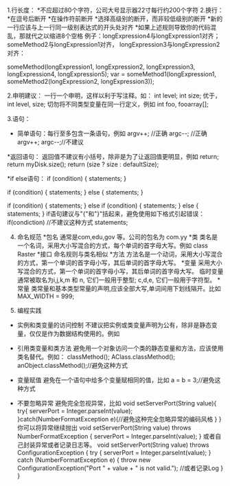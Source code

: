 1.行长度：
*不应超过80个字符，公司大号显示器22寸每行约200个字符
2.换行：
*在逗号后断开
*在操作符前断开
*选择高级别的断开，而非较低级别的断开
*新的一行应该与上一行同一级别表达式的开头处对齐
*如果上述规则导致你的代码混乱，那就代之以缩进8个空格
例子：longExpression4与longExpression1对齐；someMethod2与longExpression1对齐，
longExpression3与longExpression2对齐：

someMethod(longExpression1, longExpression2, longExpression3,
           longExpression4, longExpression5);
var = someMethod1(longExpression1,
                  someMethod2(longExpression2,
                              longExpression3));
							  
							  
							  


2.申明建议：
一行一个申明，这样以利于写注释。如：
int level;
int size;
优于，
int level, size;
切勿将不同类型变量在同一行定义，例如
int foo, fooarray[];

3.语句：
* 简单语句：每行至多包含一条语句，例如
argv++; //正确
argc--; //正确
argv++; argc--;//不建议

*返回语句：
返回值不建议有小括号，除非是为了让返回值更明显，例如
return;
return myDisk.size();
return (size ? size : defaultSize);

*if else语句：
if (condition) {
    statements;
}
 
if (condition) {
    statements;
} else {
    statements;
}
 
if (condition) {
    statements;
} else if (condition) {
    statements;
} else {
    statements;
}
if语句建议与"{"和"}"括起来，避免使用如下格式引起错误：
if(condiction) //不建议这种方式
    statements;

4. 命名规范
*包名	通常是com,edu,gov 等。公司的包名为 com.yy
*类	    类名是一个名词，采用大小写混合的方式，每个单词的首字母大写。例如 class Raster
*接口   命名规则与类名相似
*方法   方法名是一个动词，采用大小写混合的方式，第一个单词的首字母小写，其后单词的首字母大写。
*变量   采用大小写混合的方式，第一个单词的首字母小写，其后单词的首字母大写。
		临时变量通常被取名为i,j,k,m 和 n, 它们一般用于整型; c,d,e, 它们一般用于字符型。
*常量	类常量和基本类型常量的声明,应该全部大写,单词间用下划线隔开。比如 MAX_WIDTH = 999;

5. 编程实践
* 实例和类变量的访问控制
不建议把实例或类变量声明为公有，除非是静态变量，仅仅是作为数据结构使用的。例如

* 引用类变量和类方法
避免用一个对象访问一个类的静态变量和方法，应该使用类名替代。例如：
classMethod();
AClass.classMethod();
anObject.classMethod();//避免这种方式

* 变量赋值
避免在一个语句中给多个变量赋相同的值，比如
a = b = 3;//避免这种方式

* 不要忽略异常
避免完全忽视异常，比如
void setServerPort(String value){
	try{
		serverPort = Integer.parseInt(value);
	}catch(NumberFormatException e){//避免这种完全忽略异常的编码风格
	}
}
你可以将异常继续抛出
void setServerPort(String value) throws NumberFormatException {
    serverPort = Integer.parseInt(value);
}
或者自己封装异常或者记录日志等。
void setServerPort(String value) throws ConfigurationException {
    try {
        serverPort = Integer.parseInt(value);
    } catch (NumberFormatException e) {
        throw new ConfigurationException("Port " + value + " is not valid.");
		//或者记录Log
    }
}
		
		
		

		


	
